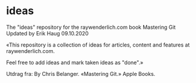 # ideas
The "ideas" repository for the raywenderlich.com book Mastering Git
Updated by Erik Haug 09.10.2020

«This repository is a collection of ideas for articles, content and features at raywenderlich.com.

Feel free to add ideas and mark taken ideas as "done".»

Utdrag fra: By Chris Belanger. «Mastering Git.» Apple Books. 

